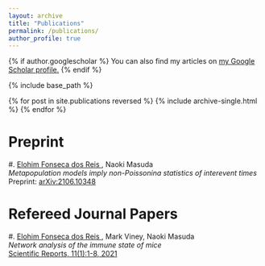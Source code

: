 ```yaml
---
layout: archive
title: "Publications"
permalink: /publications/
author_profile: true
---
```


{% if author.googlescholar %}
  You can also find my articles on <u><a href="{{author.googlescholar}}">my Google Scholar profile</a>.</u>
{% endif %}

{% include base_path %}

{% for post in site.publications reversed %}
  {% include archive-single.html %}
{% endfor %}

# Preprint

#. <ins> Elohim Fonseca dos Reis </ins>, Naoki Masuda \
  *Metapopulation models imply non-Poissonina statistics of interevent times* \
  Preprint: [arXiv:2106.10348](https://arxiv.org/abs/2106.10348)

# Refereed Journal Papers
  
#. <ins> Elohim Fonseca dos Reis </ins>, Mark Viney, Naoki Masuda \
  *Network analysis of the immune state of mice* \
  [Scientific Reports, 11(1):1-8, 2021](https://www.nature.com/articles/s41598-021-83139-7)
